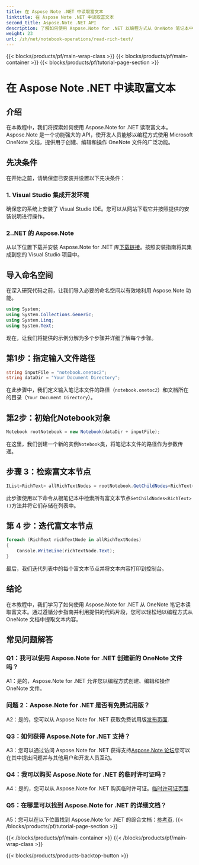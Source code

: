 ```yaml
---
title: 在 Aspose Note .NET 中读取富文本
linktitle: 在 Aspose Note .NET 中读取富文本
second_title: Aspose.Note .NET API
description: 了解如何使用 Aspose.Note for .NET 以编程方式从 OneNote 笔记本中读取富文本。请按照我们的分步教程轻松集成。
weight: 23
url: /zh/net/notebook-operations/read-rich-text/
---
```


{{< blocks/products/pf/main-wrap-class >}}
{{< blocks/products/pf/main-container >}}
{{< blocks/products/pf/tutorial-page-section >}}

# 在 Aspose Note .NET 中读取富文本

## 介绍

在本教程中，我们将探索如何使用 Aspose.Note for .NET 读取富文本。 Aspose.Note 是一个功能强大的 API，使开发人员能够以编程方式使用 Microsoft OneNote 文档，提供用于创建、编辑和操作 OneNote 文件的广泛功能。

## 先决条件

在开始之前，请确保您已安装并设置以下先决条件：

### 1. Visual Studio 集成开发环境

确保您的系统上安装了 Visual Studio IDE。您可以从网站下载它并按照提供的安装说明进行操作。

### 2..NET 的 Aspose.Note

从以下位置下载并安装 Aspose.Note for .NET 库[下载链接](https://releases.aspose.com/note/net/)。按照安装指南将其集成到您的 Visual Studio 项目中。

## 导入命名空间

在深入研究代码之前，让我们导入必要的命名空间以有效地利用 Aspose.Note 功能。

```csharp
using System;
using System.Collections.Generic;
using System.Linq;
using System.Text;
```

现在，让我们将提供的示例分解为多个步骤并详细了解每个步骤。

## 第1步：指定输入文件路径

```csharp
string inputFile = "notebook.onetoc2";
string dataDir = "Your Document Directory";
```

在此步骤中，我们定义输入笔记本文件的路径（`notebook.onetoc2`）和文档所在的目录（`Your Document Directory`）。

## 第2步：初始化Notebook对象

```csharp
Notebook rootNotebook = new Notebook(dataDir + inputFile);
```

在这里，我们创建一个新的实例`Notebook`类，将笔记本文件的路径作为参数传递。

## 步骤 3：检索富文本节点

```csharp
IList<RichText> allRichTextNodes = rootNotebook.GetChildNodes<RichText>();
```

此步骤使用以下命令从根笔记本中检索所有富文本节点`GetChildNodes<RichText>()`方法并将它们存储在列表中。

## 第 4 步：迭代富文本节点

```csharp
foreach (RichText richTextNode in allRichTextNodes)
{
    Console.WriteLine(richTextNode.Text);
}
```

最后，我们迭代列表中的每个富文本节点并将文本内容打印到控制台。

## 结论

在本教程中，我们学习了如何使用 Aspose.Note for .NET 从 OneNote 笔记本读取富文本。通过遵循分步指南并利用提供的代码片段，您可以轻松地以编程方式从 OneNote 文档中提取文本内容。

## 常见问题解答

### Q1：我可以使用 Aspose.Note for .NET 创建新的 OneNote 文件吗？

A1：是的，Aspose.Note for .NET 允许您以编程方式创建、编辑和操作 OneNote 文件。

### 问题 2：Aspose.Note for .NET 是否有免费试用版？

 A2：是的，您可以从 Aspose.Note for .NET 获取免费试用版[发布页面](https://releases.aspose.com/).

### Q3：如何获得 Aspose.Note for .NET 支持？

 A3：您可以通过访问 Aspose.Note for .NET 获得支持[Aspose.Note 论坛](https://forum.aspose.com/c/note/28)您可以在其中提出问题并与其他用户和开发人员互动。

### Q4：我可以购买 Aspose.Note for .NET 的临时许可证吗？

 A4：是的，您可以从 Aspose.Note for .NET 购买临时许可证。[临时许可证页面](https://purchase.aspose.com/temporary-license/).

### Q5：在哪里可以找到 Aspose.Note for .NET 的详细文档？

 A5：您可以在以下位置找到 Aspose.Note for .NET 的综合文档：[参考页](https://reference.aspose.com/note/net/).
{{< /blocks/products/pf/tutorial-page-section >}}

{{< /blocks/products/pf/main-container >}}
{{< /blocks/products/pf/main-wrap-class >}}

{{< blocks/products/products-backtop-button >}}
